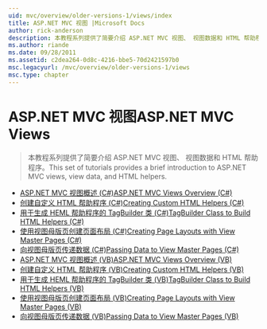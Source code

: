 ```yaml
---
uid: mvc/overview/older-versions-1/views/index
title: ASP.NET MVC 视图 |Microsoft Docs
author: rick-anderson
description: 本教程系列提供了简要介绍 ASP.NET MVC 视图、 视图数据和 HTML 帮助程序。
ms.author: riande
ms.date: 09/28/2011
ms.assetid: c2dea264-0d8c-4216-bbe5-70d2421597b0
msc.legacyurl: /mvc/overview/older-versions-1/views
msc.type: chapter
---
```

<a name="aspnet-mvc-views"></a><span data-ttu-id="65598-103">ASP.NET MVC 视图</span><span class="sxs-lookup"><span data-stu-id="65598-103">ASP.NET MVC Views</span></span>
====================
> <span data-ttu-id="65598-104">本教程系列提供了简要介绍 ASP.NET MVC 视图、 视图数据和 HTML 帮助程序。</span><span class="sxs-lookup"><span data-stu-id="65598-104">This set of tutorials provides a brief introduction to ASP.NET MVC views, view data, and HTML helpers.</span></span>


- [<span data-ttu-id="65598-105">ASP.NET MVC 视图概述 (C#)</span><span class="sxs-lookup"><span data-stu-id="65598-105">ASP.NET MVC Views Overview (C#)</span></span>](asp-net-mvc-views-overview-cs.md)
- [<span data-ttu-id="65598-106">创建自定义 HTML 帮助程序 (C#)</span><span class="sxs-lookup"><span data-stu-id="65598-106">Creating Custom HTML Helpers (C#)</span></span>](creating-custom-html-helpers-cs.md)
- [<span data-ttu-id="65598-107">用于生成 HEML 帮助程序的 TagBuilder 类 (C#)</span><span class="sxs-lookup"><span data-stu-id="65598-107">TagBuilder Class to Build HTML Helpers (C#)</span></span>](using-the-tagbuilder-class-to-build-html-helpers-cs.md)
- [<span data-ttu-id="65598-108">使用视图母版页创建页面布局 (C#)</span><span class="sxs-lookup"><span data-stu-id="65598-108">Creating Page Layouts with View Master Pages (C#)</span></span>](creating-page-layouts-with-view-master-pages-cs.md)
- [<span data-ttu-id="65598-109">向视图母版页传递数据 (C#)</span><span class="sxs-lookup"><span data-stu-id="65598-109">Passing Data to View Master Pages (C#)</span></span>](passing-data-to-view-master-pages-cs.md)
- [<span data-ttu-id="65598-110">ASP.NET MVC 视图概述 (VB)</span><span class="sxs-lookup"><span data-stu-id="65598-110">ASP.NET MVC Views Overview (VB)</span></span>](asp-net-mvc-views-overview-vb.md)
- [<span data-ttu-id="65598-111">创建自定义 HTML 帮助程序 (VB)</span><span class="sxs-lookup"><span data-stu-id="65598-111">Creating Custom HTML Helpers (VB)</span></span>](creating-custom-html-helpers-vb.md)
- [<span data-ttu-id="65598-112">用于生成 HEML 帮助程序的 TagBuilder 类 (VB)</span><span class="sxs-lookup"><span data-stu-id="65598-112">TagBuilder Class to Build HTML Helpers (VB)</span></span>](using-the-tagbuilder-class-to-build-html-helpers-vb.md)
- [<span data-ttu-id="65598-113">使用视图母版页创建页面布局 (VB)</span><span class="sxs-lookup"><span data-stu-id="65598-113">Creating Page Layouts with View Master Pages (VB)</span></span>](creating-page-layouts-with-view-master-pages-vb.md)
- [<span data-ttu-id="65598-114">向视图母版页传递数据 (VB)</span><span class="sxs-lookup"><span data-stu-id="65598-114">Passing Data to View Master Pages (VB)</span></span>](passing-data-to-view-master-pages-vb.md)
